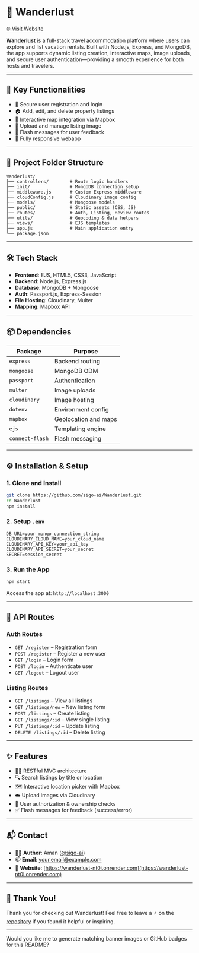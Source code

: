 
# 🧭 Wanderlust

[🌐 Visit Website](https://wanderlust-nt0i.onrender.com)

**Wanderlust** is a full-stack travel accommodation platform where users can explore and list vacation rentals. Built with Node.js, Express, and MongoDB, the app supports dynamic listing creation, interactive maps, image uploads, and secure user authentication—providing a smooth experience for both hosts and travelers.

---

## 🔑 Key Functionalities

* 🔐 Secure user registration and login
* 🏠 Add, edit, and delete property listings
* 📍 Interactive map integration via Mapbox
* 📸 Upload and manage listing image
* 💬 Flash messages for user feedback
* 📱 Fully responsive webapp

---

## 📁 Project Folder Structure

```
Wanderlust/
├── controllers/        # Route logic handlers
├── init/               # MongoDB connection setup
├── middleware.js       # Custom Express middleware
├── cloudConfig.js      # Cloudinary image config
├── models/             # Mongoose models
├── public/             # Static assets (CSS, JS)
├── routes/             # Auth, Listing, Review routes
├── utils/              # Geocoding & data helpers
├── views/              # EJS templates
├── app.js              # Main application entry
└── package.json
```

---

## 🛠️ Tech Stack

* **Frontend**: EJS, HTML5, CSS3, JavaScript
* **Backend**: Node.js, Express.js
* **Database**: MongoDB + Mongoose
* **Auth**: Passport.js, Express-Session
* **File Hosting**: Cloudinary, Multer
* **Mapping**: Mapbox API

---

## 📦 Dependencies

| Package         | Purpose              |
| --------------- | -------------------- |
| `express`       | Backend routing      |
| `mongoose`      | MongoDB ODM          |
| `passport`      | Authentication       |
| `multer`        | Image uploads        |
| `cloudinary`    | Image hosting        |
| `dotenv`        | Environment config   |
| `mapbox`        | Geolocation and maps |
| `ejs`           | Templating engine    |
| `connect-flash` | Flash messaging      |

---

## ⚙️ Installation & Setup

### 1. Clone and Install

```bash
git clone https://github.com/sigo-ai/Wanderlust.git
cd Wanderlust
npm install
```

### 2. Setup `.env`

```env
DB_URL=your_mongo_connection_string
CLOUDINARY_CLOUD_NAME=your_cloud_name
CLOUDINARY_API_KEY=your_api_key
CLOUDINARY_API_SECRET=your_secret
SECRET=session_secret
```

### 3. Run the App

```bash
npm start
```

Access the app at: `http://localhost:3000`

---

## 📡 API Routes

### Auth Routes

* `GET /register` – Registration form
* `POST /register` – Register a new user
* `GET /login` – Login form
* `POST /login` – Authenticate user
* `GET /logout` – Logout user

### Listing Routes

* `GET /listings` – View all listings
* `GET /listings/new` – New listing form
* `POST /listings` – Create listing
* `GET /listings/:id` – View single listing
* `PUT /listings/:id` – Update listing
* `DELETE /listings/:id` – Delete listing

---

## ✨ Features

* 🧑‍💻 RESTful MVC architecture
* 🔍 Search listings by title or location
* 🗺️ Interactive location picker with Mapbox
* ☁️ Upload images via Cloudinary
* 🚫 User authorization & ownership checks
* ✅ Flash messages for feedback (success/error)

---

## 📬 Contact

* 👨‍💻 **Author**: Aman ([@sigo-ai](https://github.com/sigo-ai))
* 📫 **Email**: [your.email@example.com](mailto:sharmajiaman562@gmail.com)
* 🔗 **Website**: [https://wanderlust-nt0i.onrender.com](https://wanderlust-nt0i.onrender.com)

---

## 🙏 Thank You!

Thank you for checking out Wanderlust! Feel free to leave a ⭐ on the [repository](https://github.com/sigo-ai/Wanderlust) if you found it helpful or inspiring.

---

Would you like me to generate matching banner images or GitHub badges for this README?
